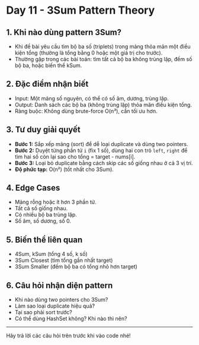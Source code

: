 # Day 11 - 3Sum Pattern Theory

## 1. Khi nào dùng pattern 3Sum?
- Khi đề bài yêu cầu tìm bộ ba số (triplets) trong mảng thỏa mãn một điều kiện tổng (thường là tổng bằng 0 hoặc một giá trị cho trước).
- Thường gặp trong các bài toán: tìm tất cả bộ ba không trùng lặp, đếm số bộ ba, hoặc biến thể kSum.

## 2. Đặc điểm nhận biết
- Input: Một mảng số nguyên, có thể có số âm, dương, trùng lặp.
- Output: Danh sách các bộ ba (không trùng lặp) thỏa mãn điều kiện tổng.
- Ràng buộc: Không dùng brute-force O(n³), cần tối ưu hơn.

## 3. Tư duy giải quyết
- **Bước 1:** Sắp xếp mảng (sort) để dễ loại duplicate và dùng two pointers.
- **Bước 2:** Duyệt từng phần tử `i` (fix 1 số), dùng hai con trỏ `left`, `right` để tìm hai số còn lại sao cho tổng = target - nums[i].
- **Bước 3:** Loại bỏ duplicate bằng cách skip các số giống nhau ở cả 3 vị trí.
- **Độ phức tạp:** O(n²) (tốt nhất cho 3Sum).

## 4. Edge Cases
- Mảng rỗng hoặc ít hơn 3 phần tử.
- Tất cả số giống nhau.
- Có nhiều bộ ba trùng lặp.
- Số âm, số dương, số 0.

## 5. Biến thể liên quan
- 4Sum, kSum (tổng 4 số, k số)
- 3Sum Closest (tìm tổng gần nhất target)
- 3Sum Smaller (đếm bộ ba có tổng nhỏ hơn target)

## 6. Câu hỏi nhận diện pattern
- Khi nào dùng two pointers cho 3Sum?
- Làm sao loại duplicate hiệu quả?
- Tại sao phải sort trước?
- Có thể dùng HashSet không? Khi nào thì nên?

---
Hãy trả lời các câu hỏi trên trước khi vào code nhé!